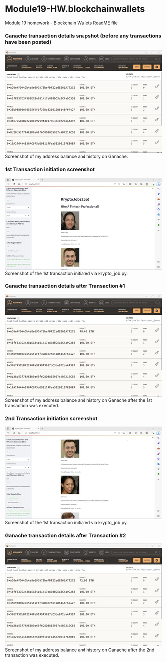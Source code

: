 # Module19-HW.blockchainwallets
Module 19 homework - Blockchain Wallets ReadME file

### Ganache transaction details snapshot (before any transactions have been posted)
![Initial Ganache screenshot.](./Images/GanacheSS-Initial.jpg)
Screenshot of my address balance and history on Ganache.

### 1st Transaction initiation screenshot
![Transaction initiation screenshot 1.](./Images/transaction1.jpg)
Screenshot of the 1st transaction initiated via krypto_job.py.

### Ganache transaction details after Transaction #1
![Ganache screenshot 1.](./Images/GanacheSS-1.jpg)
Screenshot of my address balance and history on Ganache after the 1st transaction was executed.

### 2nd Transaction initiation screenshot
![Transaction initiation screenshot 2.](./Images/transaction2.jpg)
Screenshot of the 1st transaction initiated via krypto_job.py.

### Ganache transaction details after Transaction #2
![Ganache screenshot 2.](./Images/GanacheSS-2.jpg)
Screenshot of my address balance and history on Ganache after the 2nd transaction was executed.

